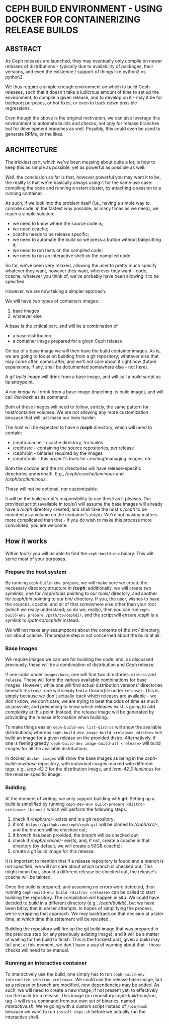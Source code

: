
CEPH BUILD ENVIRONMENT - USING DOCKER FOR CONTAINERIZING RELEASE BUILDS
=======================================================================

## ABSTRACT

As Ceph releases are launched, they may eventually only compile on newer
releases of distributions - typically due to availability of packages, their
versions, and even the existence / support of things like python2 vs python3.

We thus require a simple enough environment on which to build Ceph releases,
such that it doesn't take a ludicrous amount of time to set up the
environment, to compile a given release, and to develop on it - may it be for
backport purposes, or hot fixes, or even to track down possible regressions.

Even though the above is the original motivation, we can also leverage this
environment to automate builds and checks, not only for release branches but
for development branches as well. Possibly, this could even be used to
generate RPMs, or the likes.


## ARCHITECTURE

The trickiest part, which we've been messing about quite a lot, is how to keep
this as simple as possible, yet as powerful as possible as well.

Well, the conclusion so far is that, however powerful you may want it to be,
the reality is that we're basically always using it for the same use case:
compiling the code and running a vstart cluster, by attaching a session to a
running container.

As such, if we look into the problem itself (i.e., having a simple way to
compile code, in the fastest way possible, as many times as we need), we reach
a simple solution:

  * we need to know where the source code is;
  * we need ccache;
  * ccache needs to be release specific;
  * we need to automate the build so we press a button without babysitting it;
  * we need to run tests on the compiled code;
  * we need to run an interactive shell on the compiled code.

So far, we've been very relaxed, allowing the user to pretty much specify
whatever they want, however they want, wherever they want - code, ccache,
whatever you think of, we've probably have been allowing it to be specified.

However, we are now taking a simpler approach.

We will have two types of containers images:

  1. base images
  2. whatever else

A base is the critical part, and will be a combination of

  * a base distribution
  * a container image prepared for a given Ceph release

On top of a base image we will then have the build container images. As is, we
are going to focus on building from a git repository; whatever else that may
come after, comes after, and we'll not care about it right now (future
expansions, if any, shall be documented somewhere else - not here).

A _git build image_ will drink from a base image, and will call a build script
as its entrypoint.

A _run image_ will drink from a base image (matching its build image), and
will call _/bin/bash_ as its command.

Both of these images will need to follow, strictly, the same pattern for
host/container volumes. We are not allowing any more customization because
that will just make our lives harder.

The host will be expected to have a **_/ceph_** directory, which will need to
contain:

  * /ceph/ccache - ccache directory, for builds
  * /ceph/src    - containing the source repositories, per release
  * /ceph/bin    - binaries required by the images
  * /ceph/tools  - this project's tools for creating/managing images, etc.

Both the _ccache_ and the _src_ directories will have release-specific
directories underneath. E.g., _/ceph/ccache/luminous_ and
_/ceph/src/luminous_.

These will not be optional, nor customizable.

It will be the build script's responsibility to use these as it pleases. Our
provided script (available in _tools/_) will assume the base images will
already have a _/ceph_ directory created, and shall take the host's _/ceph_ to
be mounted as a volume on the container's _/ceph_. We're not making matters
more complicated than that - if you do wish to make this process more
convoluted, you are welcome.


## How it works

Within _tools/_ you will be able to find the `ceph-build-env` binary. This
will serve most of your purposes.


### Prepare the host system

By running `ceph-build-env prepare`, we will make sure we create the necessary
directory structure in **/ceph**; additionally, we will create two symlinks,
one for _/ceph/tools_ pointing to our _tools/_ directory, and another for
_/ceph/bin_ pointing to our _bin/_ directory. If you, the user, wishes to have
the sources, ccache, and all of that somewhere else other than your root
(which we really understand; so do we, really), then you can run
`ceph-build-env prepare /path/to/cephdir`, and the script will ensure _/ceph_
is a symlink to _/path/to/cephdir_ instead.

We will not make any assumptions about the contents of the _src/_ directory,
nor about ccache. The prepare step is not concerned about the build at all.


### Base Images

We require images we can use for building the code, and, as discussed
previously, these will be a combination of distribution and Ceph release.

If one looks under `images/base`, one will find two directories: `distros` and
`release`. These will form the various available combinations for base images.
However, while one will find actual distribution versions' directories beneath
`distros/`, one will simply find a _Dockerfile_ under `release/`. This is
simply because we don't actually track which releases are available - we don't
know, we don't care; we are trying to beat the odds of time as much as
possible, and presuming to know which releases exist is going to add
complexity at this point. Instead, the release image will be generated by
provinding the release information when building.

To make things easier, `ceph-build-env list-distros` will show the available
distributions; whereas `ceph-build-dev image-build <release> <distro>` will
build an image for a given release on the provided distro. Alternatively, if
one is feeling greedy, `ceph-build-dev image-build-all <release>` will build
images for all the available distributions.

In docker, `docker images` will show the base images as being in the 
_ceph-build-env/base_ repository, with individual images marked with different
tags; e.g., _leap-42.3_ for the distribution image, and _leap-42.3-luminous_
for the release-specific image.

### Building

At the moment of writing, we only support building with **git**. Setting up a
build is simplified by running
`ceph-dev-env build-prepare <distro> <release> [branch]` which will perform
the following steps:

  1. check if _/ceph/src/<distro>-<release>_ exists and is a git repository;
  2. if not, `https://github.com/ceph/ceph.git` will be cloned to
  _/ceph/src/<distro>-<release>_, and the branch _<release>_ will be checked
  out;
  2. if _branch_ has been provided, the branch will be checked out;
  3. check if _/ceph/ccache/<distro>-<release>_ exists, and, if not, create a
  ccache in that directory (by default, we will create a 50GB ccache);
  4. create a git build image for this release.

It is important to mention that if a release repository is found and a branch
is not specified, we will not care about which branch is checked out. This
might mean that, should a different release be checked out, the release's
ccache will be tainted.

Once the build is prepared, and assuming no errors were detected, then running
`ceph-build-env build <distro> <release>` can be called to start building the
repository. The compilation will happen in situ. We could have decided to
build in a different directory (e.g., _/ceph/builds_), but we have been bit by
that in earlier attempts. In hopes of simplifying the process, we're scrapping
that approach. We may backtrack on that decision at a later time, at which
time this statement will be revisited.

Building the repository will fire up the git build image that was prepared in
the previous step (or any previously existing image), and it will be a matter
of waiting for the build to finish. This is the trickiest part, given a build
may fail and, at this moment, we don't have a way of warning about that -
those checks will need to be manual.

### Running an interactive container

To interactively use the build, one simply has to run `ceph-build-env
interactive <distro> <release>`. We could use the release base image, but as a
release or branch are modified, new dependencies may be added. As such, we
will need to create a new image, if not present yet, to effectively run the
build for a release. This image (on repository _ceph-build-env/run_, tag
_<distro>-<release>_) will run a command from our own set of binaries, named
_interactive.sh_. We're going with a custom script instead of `/bin/bash`
because we want to run `install-deps.sh` before we actually run the
interactive shell.



